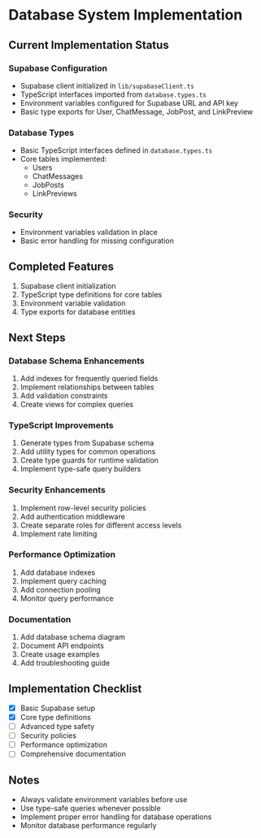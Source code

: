 # Database System Implementation

## Current Implementation Status

### Supabase Configuration
- Supabase client initialized in `lib/supabaseClient.ts`
- TypeScript interfaces imported from `database.types.ts`
- Environment variables configured for Supabase URL and API key
- Basic type exports for User, ChatMessage, JobPost, and LinkPreview

### Database Types
- Basic TypeScript interfaces defined in `database.types.ts`
- Core tables implemented:
  - Users
  - ChatMessages
  - JobPosts
  - LinkPreviews

### Security
- Environment variables validation in place
- Basic error handling for missing configuration

## Completed Features
1. Supabase client initialization
2. TypeScript type definitions for core tables
3. Environment variable validation
4. Type exports for database entities

## Next Steps

### Database Schema Enhancements
1. Add indexes for frequently queried fields
2. Implement relationships between tables
3. Add validation constraints
4. Create views for complex queries

### TypeScript Improvements
1. Generate types from Supabase schema
2. Add utility types for common operations
3. Create type guards for runtime validation
4. Implement type-safe query builders

### Security Enhancements
1. Implement row-level security policies
2. Add authentication middleware
3. Create separate roles for different access levels
4. Implement rate limiting

### Performance Optimization
1. Add database indexes
2. Implement query caching
3. Add connection pooling
4. Monitor query performance

### Documentation
1. Add database schema diagram
2. Document API endpoints
3. Create usage examples
4. Add troubleshooting guide

## Implementation Checklist
- [x] Basic Supabase setup
- [x] Core type definitions
- [ ] Advanced type safety
- [ ] Security policies
- [ ] Performance optimization
- [ ] Comprehensive documentation

## Notes
- Always validate environment variables before use
- Use type-safe queries whenever possible
- Implement proper error handling for database operations
- Monitor database performance regularly
